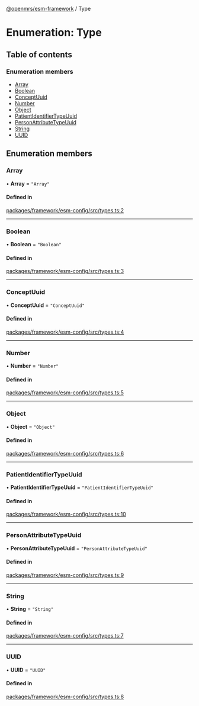 [@openmrs/esm-framework](../API.md) / Type

# Enumeration: Type

## Table of contents

### Enumeration members

- [Array](Type.md#array)
- [Boolean](Type.md#boolean)
- [ConceptUuid](Type.md#conceptuuid)
- [Number](Type.md#number)
- [Object](Type.md#object)
- [PatientIdentifierTypeUuid](Type.md#patientidentifiertypeuuid)
- [PersonAttributeTypeUuid](Type.md#personattributetypeuuid)
- [String](Type.md#string)
- [UUID](Type.md#uuid)

## Enumeration members

### Array

• **Array** = `"Array"`

#### Defined in

[packages/framework/esm-config/src/types.ts:2](https://github.com/openmrs/openmrs-esm-core/blob/master/packages/framework/esm-config/src/types.ts#L2)

___

### Boolean

• **Boolean** = `"Boolean"`

#### Defined in

[packages/framework/esm-config/src/types.ts:3](https://github.com/openmrs/openmrs-esm-core/blob/master/packages/framework/esm-config/src/types.ts#L3)

___

### ConceptUuid

• **ConceptUuid** = `"ConceptUuid"`

#### Defined in

[packages/framework/esm-config/src/types.ts:4](https://github.com/openmrs/openmrs-esm-core/blob/master/packages/framework/esm-config/src/types.ts#L4)

___

### Number

• **Number** = `"Number"`

#### Defined in

[packages/framework/esm-config/src/types.ts:5](https://github.com/openmrs/openmrs-esm-core/blob/master/packages/framework/esm-config/src/types.ts#L5)

___

### Object

• **Object** = `"Object"`

#### Defined in

[packages/framework/esm-config/src/types.ts:6](https://github.com/openmrs/openmrs-esm-core/blob/master/packages/framework/esm-config/src/types.ts#L6)

___

### PatientIdentifierTypeUuid

• **PatientIdentifierTypeUuid** = `"PatientIdentifierTypeUuid"`

#### Defined in

[packages/framework/esm-config/src/types.ts:10](https://github.com/openmrs/openmrs-esm-core/blob/master/packages/framework/esm-config/src/types.ts#L10)

___

### PersonAttributeTypeUuid

• **PersonAttributeTypeUuid** = `"PersonAttributeTypeUuid"`

#### Defined in

[packages/framework/esm-config/src/types.ts:9](https://github.com/openmrs/openmrs-esm-core/blob/master/packages/framework/esm-config/src/types.ts#L9)

___

### String

• **String** = `"String"`

#### Defined in

[packages/framework/esm-config/src/types.ts:7](https://github.com/openmrs/openmrs-esm-core/blob/master/packages/framework/esm-config/src/types.ts#L7)

___

### UUID

• **UUID** = `"UUID"`

#### Defined in

[packages/framework/esm-config/src/types.ts:8](https://github.com/openmrs/openmrs-esm-core/blob/master/packages/framework/esm-config/src/types.ts#L8)
